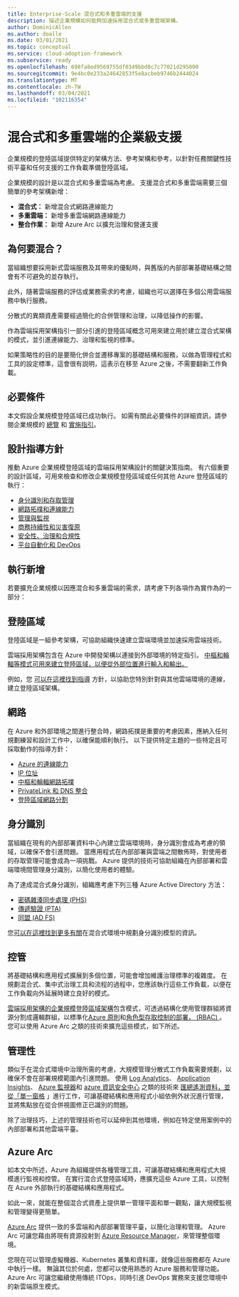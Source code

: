 ```yaml
---
title: Enterprise-Scale 混合式和多重雲端的支援
description: 描述企業規模如何能夠加速採用混合式或多重雲端架構。
author: DominicAllen
ms.author: doalle
ms.date: 03/01/2021
ms.topic: conceptual
ms.service: cloud-adoption-framework
ms.subservice: ready
ms.openlocfilehash: 698fa8ed9569755df0349bbd8c7c77021d295000
ms.sourcegitcommit: 9e4bc0e233a24642853f5e8acbeb9746b2444024
ms.translationtype: MT
ms.contentlocale: zh-TW
ms.lasthandoff: 03/04/2021
ms.locfileid: "102116354"
---
```

# <a name="enterprise-scale-support-for-hybrid-and-multicloud"></a>混合式和多重雲端的企業級支援
  
企業規模的登陸區域提供特定的架構方法、參考架構和參考，以針對任務關鍵性技術平臺和任何支援的工作負載準備登陸區域。

企業規模的設計是以混合式和多重雲端為考慮。 支援混合式和多重雲端需要三個簡單的參考架構新增：

- **混合式：** 新增混合式網路連線能力
- **多重雲端：** 新增多重雲端網路連線能力
- **整合作業：** 新增 Azure Arc 以擴充治理和營運支援

## <a name="why-hybrid"></a>為何要混合？

當組織想要採用新式雲端服務及其帶來的優點時，與舊版的內部部署基礎結構之間會有不可避免的並存執行。

此外，隨著雲端服務的評估或業務需求的考慮，組織也可以選擇在多個公用雲端服務中執行服務。

分散式的異類資產需要經過簡化的合併管理和治理，以降低操作的影響。

作為雲端採用架構指引一部分引進的登陸區域概念可用來建立用於建立混合式架構的模式，並引進連線能力、治理和監視的標準。

如果策略性的目的是要簡化併合並遷移專案的基礎結構和服務，以做為管理程式和工具的設定標準，這會很有説明，這表示在移至 Azure 之後，不需要翻新工作負載。

## <a name="prerequisite"></a>必要條件

本文假設企業規模登陸區域已成功執行。 如需有關此必要條件的詳細資訊，請參閱企業規模的 [總覽](../../ready/enterprise-scale/index.md) 和 [實施指引](../../ready/enterprise-scale/implementation.md)。

## <a name="design-guidelines"></a>設計指導方針

推動 Azure 企業規模登陸區域的雲端採用架構設計的關鍵決策指南。 有六個重要的設計區域，可用來檢查和修改企業規模登陸區域或任何其他 Azure 登陸區域的執行：

- [身分識別和存取管理](../../ready/enterprise-scale/identity-and-access-management.md)
- [網路拓樸和連線能力](../../ready/enterprise-scale/network-topology-and-connectivity.md)
- [管理與監視](../../ready/enterprise-scale/management-and-monitoring.md)
- [商務持續性和災害復原](../../ready/enterprise-scale/business-continuity-and-disaster-recovery.md)
- [安全性、治理和合規性](../../ready/enterprise-scale/security-governance-and-compliance.md)
- [平台自動化和 DevOps](../../ready/enterprise-scale/platform-automation-and-devops.md)

## <a name="implementation-additions"></a>執行新增

若要擴充企業規模以因應混合和多重雲端的需求，請考慮下列各項作為實作為的一部分：

## <a name="landing-zone"></a>登陸區域

登陸區域是一組參考架構，可協助組織快速建立雲端環境並加速採用雲端技術。

雲端採用架構包含在 Azure 中開發架構以連接到外部環境的特定指引。 [中樞和輪輻等模式可用來建立登陸區域，以便從外部位置進行輸入和輸出。](../../ready/enterprise-scale/implementation.md)

例如，您 [可以在這裡找到指導](../../ready/azure-best-practices/connectivity-to-other-cloud-providers.md) 方針，以協助您特別針對與其他雲端環境的連線，建立登陸區域架構。

## <a name="network"></a>網路

在 Azure 和外部環境之間進行整合時，網路拓撲是重要的考慮因素，應納入任何規劃練習和設計工作中，以確保能順利執行。
以下提供特定主題的一些特定且可採取動作的指導方針：

- [Azure 的連線能力](../../ready/azure-best-practices/connectivity-to-azure.md)
- [IP 位址](../../ready/azure-best-practices/plan-for-ip-addressing.md)
- [中樞和輪輻網路拓撲](../../ready/azure-best-practices/hub-spoke-network-topology.md)
- [PrivateLink 和 DNS 整合](../../ready/azure-best-practices/private-link-and-dns-integration-at-scale.md)
- [登陸區域網路分割](../../ready/azure-best-practices/plan-for-landing-zone-network-segmentation.md)

## <a name="identity"></a>身分識別

當組織在現有的內部部署資料中心內建立雲端環境時，身分識別會成為考慮的領域，以確保不會引進問題。
當應用程式在內部部署與雲端之間散佈時，對使用者的存取管理可能會成為一項挑戰。
Azure 提供的技術可協助組織在內部部署和雲端環境間管理身分識別，以簡化使用者的體驗。

為了達成混合式身分識別，組織應考慮下列三種 Azure Active Directory 方法：

- [密碼雜湊同步處理 (PHS)](https://docs.microsoft.com/azure/active-directory/hybrid/whatis-phs)
- [傳遞驗證 (PTA)](https://docs.microsoft.com/azure/active-directory/hybrid/how-to-connect-pta)
- [同盟 (AD FS)](https://docs.microsoft.com/azure/active-directory/hybrid/whatis-fed)

您[可以在這裡找到更多有關](https://docs.microsoft.com/azure/active-directory/hybrid/whatis-hybrid-identity)在混合式環境中規劃身分識別模型的資訊。

## <a name="governance"></a>控管

將基礎結構和應用程式擴展到多個位置，可能會增加維護治理標準的複雜度。
在規劃混合式、集中式治理工具和流程的過程中，您應該執行這些工作負載，以便在工作負載向外延展時建立良好的模式。

[雲端採用架構的企業規模登陸區域架構](../../ready/enterprise-scale/architecture.md)包含模式，可透過結構化使用管理群組將資源分割成邏輯群組，以標準化[Azure 原則](https://docs.microsoft.com/azure/governance/policy/overview)和[角色型存取控制的部署， (RBAC) ](../../ready/azure-setup-guide/manage-access.md) 。
您可以使用 Azure Arc 之類的技術來擴充這些模式，如下所述。

## <a name="management"></a>管理性

類似于在混合式環境中治理所需的考慮，大規模管理分散式工作負載需要規劃，以確保不會在部署規模範圍內引進問題。
使用 [Log Analytics](/azure/azure-monitor/log-query/log-analytics-overview)、 [Application Insights](/azure/azure-monitor/app/app-insights-overview)、 [Azure 監視器](https://azure.microsoft.com/services/monitor/#features)和 [azure 資訊安全中心](/azure/security-center/) 之類的技術來 [匯總遙測資料，並從「單一窗格](../../manage/azure-management-guide/inventory.md?tabs=AzureServiceHealth%2CLog-Analytics%2CAzure-Monitor%2CConfigure-solutions) 」進行工作，可讓基礎結構和應用程式小組依例外狀況進行管理，並將焦點放在從合併視圖修正已識別的問題。  

除了治理技巧，上述的管理技術也可以延伸到其他環境，例如在特定使用案例中的內部部署和其他雲端平臺。

## <a name="azure-arc"></a>Azure Arc

如本文中所述，Azure 為組織提供各種管理工具，可讓基礎結構和應用程式大規模進行監視和控管。
在實行混合式登陸區域時，應擴充這些 Azure 工具，以控制在 Azure 外部執行的基礎結構和應用程式。

如此一來，就能在整個混合式資產上提供單一管理平面和單一觀點，讓大規模監視和管理變得更簡單。

[Azure Arc](/azure/azure-arc/) 提供一致的多雲端和內部部署管理平臺，以簡化治理和管理。
Azure Arc 可讓您藉由將現有資源投射到 [Azure Resource Manager](/azure/azure-resource-manager/management/overview#:~:text=Azure%20Resource%20Manager%20is%20the%20deployment%20and%20management,Manager%20templates%20(ARM%20templates),%20see%20the%20template)，來管理整個環境。

您現在可以管理虛擬機器、Kubernetes 叢集和資料庫，就像這些服務都在 Azure 中執行一樣。 無論其位於何處，您都可以使用熟悉的 Azure 服務和管理功能。 Azure Arc 可讓您繼續使用傳統 ITOps，同時引進 DevOps 實務來支援您環境中的新雲端原生模式。
